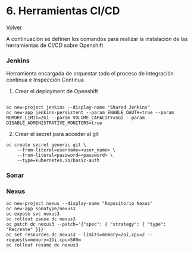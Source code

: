 # 6. Herramientas CI/CD

[Volver](../README.md)

A continuación se definen los comandos para realizar la instalación de las herramientas de CI/CD sobre Openshift

### Jenkins
Herramienta encargada de orquestar todo el proceso de integración continua e Inspección Continua


1. Crear el deployment de Openshift

```shell script

oc new-project jenkins --display-name "Shared Jenkins"
oc new-app jenkins-persistent --param ENABLE_OAUTH=true --param MEMORY_LIMIT=2Gi --param VOLUME_CAPACITY=5Gi --param DISABLE_ADMINISTRATIVE_MONITORS=true

``` 


2. Crear el secret para acceder al git

```shell script
oc create secret generic git \
    --from-literal=username=<user_name> \
    --from-literal=password=<password> \
    --type=kubernetes.io/basic-auth
```



### Sonar

### Nexus
```shell script
oc new-project nexus --display-name "Repositorio Nexus"
oc new-app sonatype/nexus3
oc expose svc nexus3
oc rollout pause dc nexus3
oc patch dc nexus3 --patch='{"spec": { "strategy": { "type": "Recreate" }}}'
oc set resources dc nexus3 --limits=memory=2Gi,cpu=2 --requests=memory=1Gi,cpu=500m
oc rollout resume dc nexus3
```